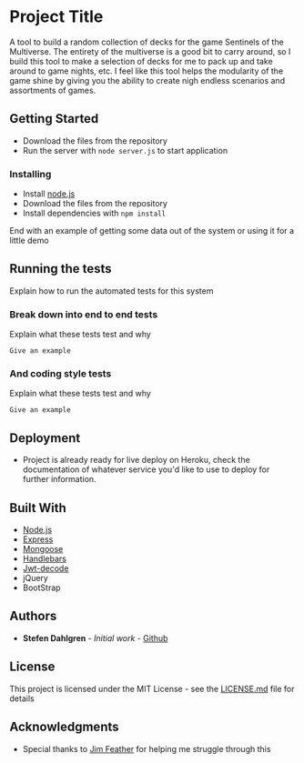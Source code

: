 # Project Title

A tool to build a random collection of decks for the game Sentinels of the Multiverse. The entirety of the multiverse is a good bit to carry around, so I build this tool to make a selection of decks for me to pack up and take around to game nights, etc. I feel like this tool helps the modularity of the game shine by giving you the ability to create nigh endless scenarios and assortments of games.

## Getting Started

- Download the files from the repository
- Run the server with `node server.js` to start application

### Installing

- Install [node.js](https://nodejs.org/en/)
- Download the files from the repository
- Install dependencies with `npm install`

End with an example of getting some data out of the system or using it for a little demo

## Running the tests

Explain how to run the automated tests for this system

### Break down into end to end tests

Explain what these tests test and why

```
Give an example
```

### And coding style tests

Explain what these tests test and why

```
Give an example
```

## Deployment

- Project is already ready for live deploy on Heroku, check the documentation of whatever service you'd like to use to deploy for further information.

## Built With

* [Node.js](https://nodejs.org/en/)
* [Express](https://expressjs.com/)
* [Mongoose](https://mongoosejs.com/)
* [Handlebars](https://handlebarsjs.com/)
* [Jwt-decode](https://github.com/auth0/jwt-decode)
* jQuery
* BootStrap

## Authors

* **Stefen Dahlgren** - *Initial work* - [Github](https://github.com/Choadis)

## License

This project is licensed under the MIT License - see the [LICENSE.md](LICENSE.md) file for details

## Acknowledgments

* Special thanks to [Jim Feather](https://github.com/JimFeather) for helping me struggle through this
